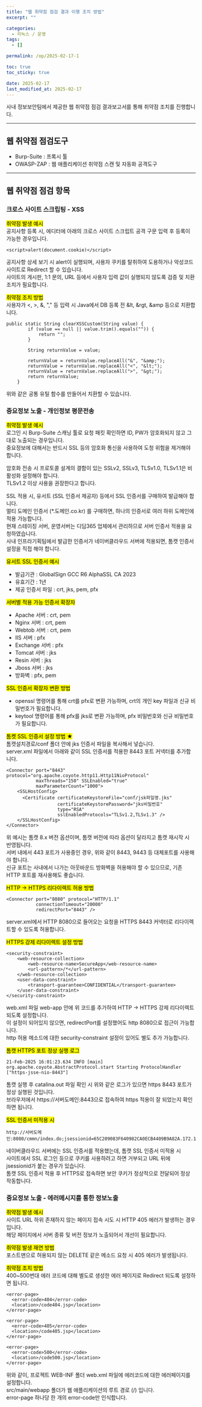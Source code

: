 ```yaml
---
title: "웹 취약점 점검 결과 이행 조치 방법"
excerpt: ""

categories:
  - 리눅스 / 운영
tags:
  - []

permalink: /op/2025-02-17-1

toc: true
toc_sticky: true

date: 2025-02-17
last_modified_at: 2025-02-17
---
```


사내 정보보안팀에서 제공한 웹 취약점 점검 결과보고서를 통해 취약점 조치를 진행합니다.

---

## 웹 취약점 점검도구
- Burp-Suite : 프록시 툴
- OWASP-ZAP : 웹 애플리케이션 취약점 스캔 및 자동화 공격도구

---

## 웹 취약점 점검 항목

### 크로스 사이트 스크립팅 - XSS
<mark>취약점 발생 예시</mark>  
공지사항 등록 시, 에디터에 아래의 크로스 사이트 스크립트 공격 구문 입력 후 등록이 가능한 경우입니다.
```
<script>alert(document.cookie)</script>
```
공지사항 상세 보기 시 alert이 실행되며, 사용자 쿠키를 탈취하여 도용하거나 악성코드 사이트로 Redirect 할 수 있습니다.  
사이트의 게시판, 1:1 문의, URL 등에서 사용자 입력 값이 실행되지 않도록 검증 및 치환 조치가 필요합니다.

<mark>취약점 조치 방법</mark>  
사용자가 <, >, &, "," 등 입력 시 Java에서 DB 등록 전 &lt, &rgt, &amp 등으로 치환합니다.  
```
public static String clearXSSCustom(String value) {
		if (value == null || value.trim().equals("")) {
			return "";
		}

		String returnValue = value;

		returnValue = returnValue.replaceAll("&", "&amp;");
		returnValue = returnValue.replaceAll("<", "&lt;");
		returnValue = returnValue.replaceAll(">", "&gt;");
		return returnValue;
	}
```
위와 같은 공통 유틸 함수를 만들어서 치환할 수 있습니다.

### 중요정보 노출 - 개인정보 평문전송
<mark>취약점 발생 예시</mark>  
로그인 시 Burp-Suite 스캐닝 툴로 요청 패킷 확인하면 ID, PW가 암호화되지 않고 그대로 노출되는 경우입니다.  
중요정보에 대해서는 반드시 SSL 등의 암호화 통신을 사용하여 도청 위험을 제거해야 합니다.

암호화 전송 시 프로토콜 설계의 결함이 있는 SSLv2, SSLv3, TLSv1.0, TLSv1.1은 비활성화 설정해야 합니다.  
TLSv1.2 이상 사용을 권장한다고 합니다.

SSL 적용 시, 유서트 (SSL 인증서 제공자) 등에서 SSL 인증서를 구매하여 발급해야 합니다.  
멀티 도메인 인증서 (*.도메인.co.kr) 를 구매하면, 하나의 인증서로 여러 하위 도메인에 적용 가능합니다.  
현재 스테이징 서버, 운영서버는 디딤365 업체에서 관리하므로 서버 인증서 적용을 요청하였습니다.  
사내 인프라기획팀에서 발급한 인증서가 네이버클라우드 서버에 적용되면, 톰캣 인증서 설정을 직접 해야 합니다.

<mark>유서트 SSL 인증서 예시</mark>
- 발급기관 : GlobalSign GCC R6 AlphaSSL CA 2023
- 유효기간 : 1년
- 제공 인증서 파일 : crt, jks, pem, pfx

<mark>서버별 적용 가능 인증서 확장자</mark>
- Apache 서버 : crt, pem
- Nginx 서버 : crt, pem
- Webtob 서버 : crt, pem
- IIS 서버 : pfx
- Exchange 서버 : pfx
- Tomcat 서버 : jks
- Resin 서버 : jks
- Jboss 서버 : jks
- 방화벽 : pfx, pem

<mark>SSL 인증서 확장자 변환 방법</mark>
- openssl 명령어를 통해 crt를 pfx로 변환 가능하며, crt의 개인 key 파일과 신규 비밀번호가 필요합니다.
- keytool 명령어를 통해 pfx를 jks로 변환 가능하며, pfx 비밀번호와 신규 비밀번호가 필요합니다.

<mark>톰켓 SSL 인증서 설정 방법 ★</mark>  
톰캣설치경로/conf 폴더 안에 jks 인증서 파일을 복사해서 넣습니다.  
server.xml 파일에서 아래와 같이 SSL 인증서를 적용한 8443 포트 커넥터를 추가합니다.
```
<Connector port="8443" protocol="org.apache.coyote.http11.Http11NioProtocol"
           maxThreads="150" SSLEnabled="true"
           maxParameterCount="1000">
    <SSLHostConfig>
      <Certificate certificateKeystoreFile="conf/jsk파일명.jks"
                   certificateKeystorePassword="jks비밀번호"
                   type="RSA"
                   sslEnabledProtocols="TLSv1.2,TLSv1.3" />
    </SSLHostConfig>
</Connector>
```
위 예시는 톰캣 8.x 버전 옵션이며, 톰캣 버전에 따라 옵션이 달라지고 톰캣 재시작 시 반영됩니다.  
서버 내에서 443 포트가 사용중인 경우, 위와 같이 8443, 9443 등 대체포트를 사용해야 합니다.  
신규 포트는 사내에서 나가는 아웃바운드 방화벽을 허용해야 할 수 있으므로, 기존 HTTP 포트를 재사용해도 좋습니다.

<mark>HTTP → HTTPS 리다이렉트 허용 방법</mark>
```
<Connector port="8080" protocol="HTTP/1.1"
           connectionTimeout="20000"
           redirectPort="8443" />
```
server.xml에서 HTTP 8080으로 들어오는 요청을 HTTPS 8443 커넥터로 리다이렉트할 수 있도록 허용합니다.

<mark>HTTPS 강제 리다이렉트 설정 방법</mark>
```
<security-constraint>
    <web-resource-collection>
        <web-resource-name>SecureApp</web-resource-name>
        <url-pattern>/*</url-pattern>
    </web-resource-collection>
    <user-data-constraint>
        <transport-guarantee>CONFIDENTIAL</transport-guarantee>
    </user-data-constraint>
</security-constraint>
```
web.xml 파일 web-app 안에 위 코드를 추가하여 HTTP → HTTPS 강제 리다이렉트 되도록 설정합니다.  
이 설정이 되어있지 않으면, redirectPort를 설정했어도 http 8080으로 접근이 가능합니다.  
http 허용 메소드에 대한 security-constraint 설정이 있어도 별도 추가 가능합니다.

<mark>톰캣 HTTPS 포트 정상 실행 로그</mark>
```
21-Feb-2025 16:01:23.634 INFO [main] org.apache.coyote.AbstractProtocol.start Starting ProtocolHandler ["https-jsse-nio-8443"]
```
톰캣 실행 후 catalina.out 파일 확인 시 위와 같은 로그가 있으면 https 8443 포트가 정상 실행된 것입니다.  
브라우저에서 https://서버도메인:8443으로 접속하여 https 적용이 잘 되었는지 확인하면 됩니다.

<mark>SSL 인증서 미적용 시</mark>
```
http://서버도메인:8080/cmmn/index.do;jsessionid=65C209083F640982CA0ECB4409B9A82A.172.16.0.8
```
네이버클라우드 서버에는 SSL 인증서를 적용했는데, 톰캣 SSL 인증서 미적용 시  
사이트에서 SSL 로그인 등으로 쿠키를 사용하려고 하면 거부되고 URL 뒤에 jsessionid가 붙는 경우가 있습니다.  
톰캣 SSL 인증서 적용 후 HTTPS로 접속하면 보안 쿠키가 정상적으로 전달되어 정상 작동합니다.

### 중요정보 노출 - 에러메시지를 통한 정보노출
<mark>취약점 발생 예시</mark>  
사이트 URL 하위 존재하지 않는 페이지 접속 시도 시 HTTP 405 에러가 발생하는 경우입니다.  
해당 페이지에서 서버 종류 및 버전 정보가 노출되어서 개선이 필요합니다.

<mark>취약점 발생 재연 방법</mark>  
포스트맨으로 허용되지 않는 DELETE 같은 메소드 요청 시 405 에러가 발생됩니다.

<mark>취약점 조치 방법</mark>  
400~500번대 에러 코드에 대해 별도로 생성한 에러 페이지로 Redirect 되도록 설정하면 됩니다.
```
<error-page>
  <error-code>404</error-code>
  <location>/code404.jsp</location>
</error-page>

<error-page>
  <error-code>405</error-code>
  <location>/code405.jsp</location>
</error-page>

<error-page>
  <error-code>500</error-code>
  <location>/code500.jsp</location>
</error-page>
```
위와 같이, 프로젝트 WEB-INF 폴더 web.xml 파일에 에러코드에 대한 에러페이지를 설정합니다.  
src/main/webapp 폴더가 웹 애플리케이션의 루트 경로 (/) 입니다.  
error-page 하나당 한 개의 error-code만 인식합니다.
